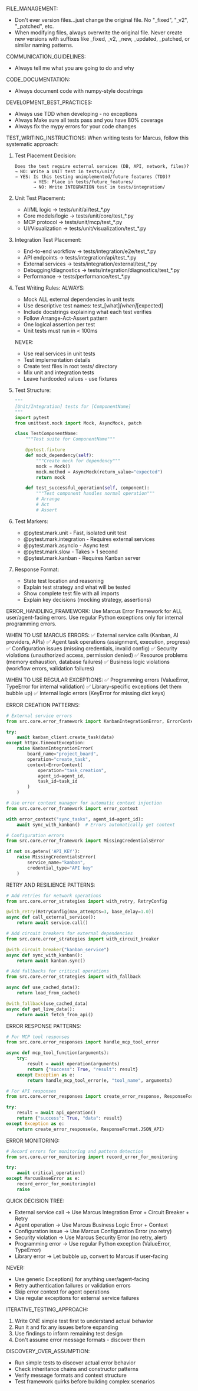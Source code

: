 FILE_MANAGEMENT:
  - Don't ever version files...just change the original file.  No "_fixed", "_v2", "_patched", etc.
  - When modifying files, always overwrite the original file. Never create new versions with suffixes like _fixed, _v2, _new, _updated, _patched, or similar naming patterns.

  COMMUNICATION_GUIDELINES:
  - Always tell me what you are going to do and why

  CODE_DOCUMENTATION:
  - Always document code with numpy-style docstrings

  DEVELOPMENT_BEST_PRACTICES:
  - Always use TDD when developing - no exceptions
  - Always Make sure all tests pass and you have 80% coverage
  - Always fix the mypy errors for your code changes


  TEST_WRITING_INSTRUCTIONS:
  When writing tests for Marcus, follow this systematic approach:

  1. Test Placement Decision:
     ```
     Does the test require external services (DB, API, network, files)?
     → NO: Write a UNIT test in tests/unit/
     → YES: Is this testing unimplemented/future features (TDD)?
            → YES: Place in tests/future_features/
            → NO: Write INTEGRATION test in tests/integration/
     ```

  2. Unit Test Placement:
     - AI/ML logic → tests/unit/ai/test_*.py
     - Core models/logic → tests/unit/core/test_*.py
     - MCP protocol → tests/unit/mcp/test_*.py
     - UI/Visualization → tests/unit/visualization/test_*.py

  3. Integration Test Placement:
     - End-to-end workflow → tests/integration/e2e/test_*.py
     - API endpoints → tests/integration/api/test_*.py
     - External services → tests/integration/external/test_*.py
     - Debugging/diagnostics → tests/integration/diagnostics/test_*.py
     - Performance → tests/performance/test_*.py

  4. Test Writing Rules:
     ALWAYS:
     - Mock ALL external dependencies in unit tests
     - Use descriptive test names: test_[what]_[when]_[expected]
     - Include docstrings explaining what each test verifies
     - Follow Arrange-Act-Assert pattern
     - One logical assertion per test
     - Unit tests must run in < 100ms

     NEVER:
     - Use real services in unit tests
     - Test implementation details
     - Create test files in root tests/ directory
     - Mix unit and integration tests
     - Leave hardcoded values - use fixtures

  5. Test Structure:
     ```python
     """
     [Unit/Integration] tests for [ComponentName]
     """
     import pytest
     from unittest.mock import Mock, AsyncMock, patch

     class TestComponentName:
         """Test suite for ComponentName"""

         @pytest.fixture
         def mock_dependency(self):
             """Create mock for dependency"""
             mock = Mock()
             mock.method = AsyncMock(return_value="expected")
             return mock

         def test_successful_operation(self, component):
             """Test component handles normal operation"""
             # Arrange
             # Act
             # Assert
     ```

  6. Test Markers:
     - @pytest.mark.unit - Fast, isolated unit test
     - @pytest.mark.integration - Requires external services
     - @pytest.mark.asyncio - Async test
     - @pytest.mark.slow - Takes > 1 second
     - @pytest.mark.kanban - Requires Kanban server

  7. Response Format:
     - State test location and reasoning
     - Explain test strategy and what will be tested
     - Show complete test file with all imports
     - Explain key decisions (mocking strategy, assertions)

  ERROR_HANDLING_FRAMEWORK:
  Use Marcus Error Framework for ALL user/agent-facing errors. Use regular Python exceptions only for internal programming errors.

  WHEN TO USE MARCUS ERRORS:
  ✅ External service calls (Kanban, AI providers, APIs)
  ✅ Agent task operations (assignment, execution, progress)
  ✅ Configuration issues (missing credentials, invalid config)
  ✅ Security violations (unauthorized access, permission denied)
  ✅ Resource problems (memory exhaustion, database failures)
  ✅ Business logic violations (workflow errors, validation failures)

  WHEN TO USE REGULAR EXCEPTIONS:
  ✅ Programming errors (ValueError, TypeError for internal validation)
  ✅ Library-specific exceptions (let them bubble up)
  ✅ Internal logic errors (KeyError for missing dict keys)

  ERROR CREATION PATTERNS:
  ```python
  # External service errors
  from src.core.error_framework import KanbanIntegrationError, ErrorContext

  try:
      await kanban_client.create_task(data)
  except httpx.TimeoutException:
      raise KanbanIntegrationError(
          board_name="project_board",
          operation="create_task",
          context=ErrorContext(
              operation="task_creation",
              agent_id=agent_id,
              task_id=task_id
          )
      )

  # Use error context manager for automatic context injection
  from src.core.error_framework import error_context

  with error_context("sync_tasks", agent_id=agent_id):
      await sync_with_kanban()  # Errors automatically get context

  # Configuration errors
  from src.core.error_framework import MissingCredentialsError

  if not os.getenv('API_KEY'):
      raise MissingCredentialsError(
          service_name="kanban",
          credential_type="API key"
      )
  ```

  RETRY AND RESILIENCE PATTERNS:
  ```python
  # Add retries for network operations
  from src.core.error_strategies import with_retry, RetryConfig

  @with_retry(RetryConfig(max_attempts=3, base_delay=1.0))
  async def call_external_service():
      return await service.call()

  # Add circuit breakers for external dependencies
  from src.core.error_strategies import with_circuit_breaker

  @with_circuit_breaker("kanban_service")
  async def sync_with_kanban():
      return await kanban.sync()

  # Add fallbacks for critical operations
  from src.core.error_strategies import with_fallback

  async def use_cached_data():
      return load_from_cache()

  @with_fallback(use_cached_data)
  async def get_live_data():
      return await fetch_from_api()
  ```

  ERROR RESPONSE PATTERNS:
  ```python
  # For MCP tool responses
  from src.core.error_responses import handle_mcp_tool_error

  async def mcp_tool_function(arguments):
      try:
          result = await operation(arguments)
          return {"success": True, "result": result}
      except Exception as e:
          return handle_mcp_tool_error(e, "tool_name", arguments)

  # For API responses
  from src.core.error_responses import create_error_response, ResponseFormat

  try:
      result = await api_operation()
      return {"success": True, "data": result}
  except Exception as e:
      return create_error_response(e, ResponseFormat.JSON_API)
  ```

  ERROR MONITORING:
  ```python
  # Record errors for monitoring and pattern detection
  from src.core.error_monitoring import record_error_for_monitoring

  try:
      await critical_operation()
  except MarcusBaseError as e:
      record_error_for_monitoring(e)
      raise
  ```

  QUICK DECISION TREE:
  - External service call → Use Marcus Integration Error + Circuit Breaker + Retry
  - Agent operation → Use Marcus Business Logic Error + Context
  - Configuration issue → Use Marcus Configuration Error (no retry)
  - Security violation → Use Marcus Security Error (no retry, alert)
  - Programming error → Use regular Python exception (ValueError, TypeError)
  - Library error → Let bubble up, convert to Marcus if user-facing

  NEVER:
  - Use generic Exception() for anything user/agent-facing
  - Retry authentication failures or validation errors
  - Skip error context for agent operations
  - Use regular exceptions for external service failures

  ITERATIVE_TESTING_APPROACH:
  1. Write ONE simple test first to understand actual behavior
  2. Run it and fix any issues before expanding
  3. Use findings to inform remaining test design
  4. Don't assume error message formats - discover them

  DISCOVERY_OVER_ASSUMPTION:
  - Run simple tests to discover actual error behavior
  - Check inheritance chains and constructor patterns
  - Verify message formats and context structure
  - Test framework quirks before building complex scenarios
